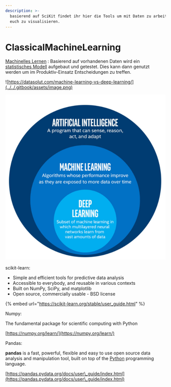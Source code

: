 ```yaml
---
description: >-
  basierend auf SciKit findet ihr hier die Tools um mit Daten zu arbeiten und
  euch zu visualisieren.
---
```


# ClassicalMachineLearning

[Machinelles Lernen](https://de.wikipedia.org/wiki/Maschinelles\_Lernen) :  Basierend auf vorhandenen Daten wird ein [statistisches Modell](https://de.wikipedia.org/wiki/Statistisches\_Modell) aufgebaut und getestet. Dies kann dann genutzt werden um im Produktiv-Einsatz Entscheidungen zu treffen.

![https://datasolut.com/machine-learning-vs-deep-learning/](../../.gitbook/assets/image.png)

![](<../../.gitbook/assets/image (7).png>)

scikit-learn:&#x20;

* Simple and efficient tools for predictive data analysis
* Accessible to everybody, and reusable in various contexts
* Built on NumPy, SciPy, and matplotlib
* Open source, commercially usable - BSD license

{% embed url="https://scikit-learn.org/stable/user_guide.html" %}

Numpy:

The fundamental package for scientific computing with Python

[https://numpy.org/learn/](https://numpy.org/learn/)

Pandas:

**pandas** is a fast, powerful, flexible and easy to use open source data analysis and manipulation tool, built on top of the [Python](https://www.python.org) programming language.

[https://pandas.pydata.org/docs/user\_guide/index.html](https://pandas.pydata.org/docs/user\_guide/index.html)
